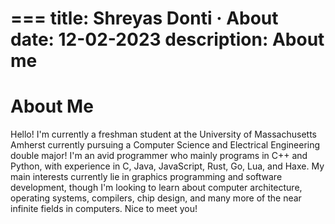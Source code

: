 ===
title: Shreyas Donti · About
date: 12-02-2023
description: About me
===
# About Me
Hello! I'm currently a freshman student at the University of Massachusetts Amherst currently pursuing a Computer Science and Electrical Engineering double major! I'm an avid programmer who mainly programs in C++ and Python, with experience in C, Java, JavaScript, Rust, Go, Lua, and Haxe. My main interests currently lie in graphics programming and software development, though I'm looking to learn about computer architecture, operating systems, compilers, chip design, and many more of the near infinite fields in computers. Nice to meet you!
